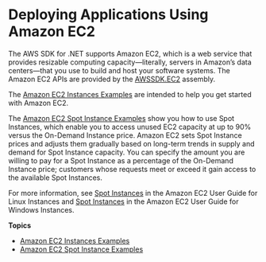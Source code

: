 # Deploying Applications Using Amazon EC2<a name="ec2-apis-intro"></a>

The AWS SDK for \.NET supports Amazon EC2, which is a web service that provides resizable computing capacity—literally, servers in Amazon’s data centers—that you use to build and host your software systems\. The Amazon EC2 APIs are provided by the [AWSSDK\.EC2](http://www.nuget.org/packages/AWSSDK.EC2) assembly\.

The [Amazon EC2 Instances Examples](how-to-ec2.md) are intended to help you get started with Amazon EC2\.

The [Amazon EC2 Spot Instance Examples](how-to-spot-instances.md#tutorial-spot-instances-net) show you how to use Spot Instances, which enable you to access unused EC2 capacity at up to 90% versus the On\-Demand Instance price\. Amazon EC2 sets Spot Instance prices and adjusts them gradually based on long\-term trends in supply and demand for Spot Instance capacity\. You can specify the amount you are willing to pay for a Spot Instance as a percentage of the On\-Demand Instance price; customers whose requests meet or exceed it gain access to the available Spot Instances\.

For more information, see [Spot Instances](https://docs.aws.amazon.com/AWSEC2/latest/UserGuide/using-spot-instances.html) in the Amazon EC2 User Guide for Linux Instances and [Spot Instances](https://docs.aws.amazon.com/AWSEC2/latest/WindowsGuide/using-spot-instances.html) in the Amazon EC2 User Guide for Windows Instances\.

**Topics**
+ [Amazon EC2 Instances Examples](how-to-ec2.md)
+ [Amazon EC2 Spot Instance Examples](how-to-spot-instances.md)